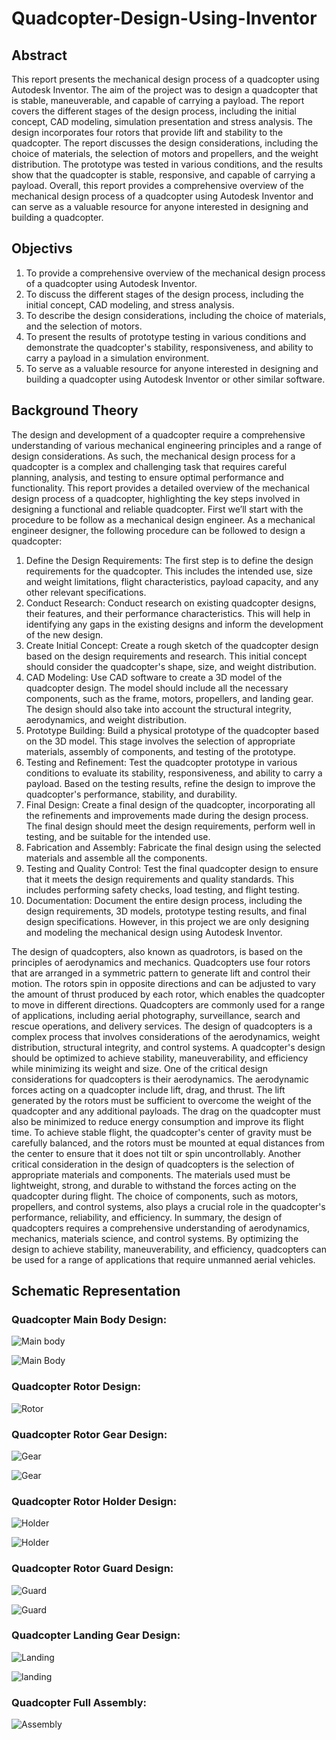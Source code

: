 # Quadcopter-Design-Using-Inventor
## Abstract
This report presents the mechanical design process of a quadcopter using Autodesk Inventor. The aim of the project was to design a quadcopter that is stable, maneuverable, and capable of carrying a payload. The report covers the different stages of the design process, including the initial concept, CAD modeling, simulation presentation and stress analysis. The design incorporates four rotors that provide lift and stability to the quadcopter. The report discusses the design considerations, including the choice of materials, the selection of motors and propellers, and the weight distribution. The prototype was tested in various conditions, and the results show that the quadcopter is stable, responsive, and capable of carrying a payload. Overall, this report provides a comprehensive overview of the mechanical design process of a quadcopter using Autodesk Inventor and can serve as a valuable resource for anyone interested in designing and building a quadcopter.

## Objectivs
1.	To provide a comprehensive overview of the mechanical design process of a quadcopter using Autodesk Inventor.
2.	To discuss the different stages of the design process, including the initial concept, CAD modeling, and stress analysis.
3.	To describe the design considerations, including the choice of materials, and the selection of motors.
4.	To present the results of prototype testing in various conditions and demonstrate the quadcopter's stability, responsiveness, and ability to carry a payload in a simulation environment.
5.	To serve as a valuable resource for anyone interested in designing and building a quadcopter using Autodesk Inventor or other similar software.

## Background Theory
The design and development of a quadcopter require a comprehensive understanding of various mechanical engineering principles and a range of design considerations. As such, the mechanical design process for a quadcopter is a complex and challenging task that requires careful planning, analysis, and testing to ensure optimal performance and functionality. This report provides a detailed overview of the mechanical design process of a quadcopter, highlighting the key steps involved in designing a functional and reliable quadcopter. First we’ll start with the procedure to be follow as a mechanical design engineer.
As a mechanical engineer designer, the following procedure can be followed to design a quadcopter:

1. Define the Design Requirements: The first step is to define the design requirements for the quadcopter. This includes the intended use, size and weight limitations, flight characteristics, payload capacity, and any other relevant specifications.
2. Conduct Research: Conduct research on existing quadcopter designs, their features, and their performance characteristics. This will help in identifying any gaps in the existing designs and inform the development of the new design.
3. Create Initial Concept: Create a rough sketch of the quadcopter design based on the design requirements and research. This initial concept should consider the quadcopter's shape, size, and weight distribution.
4. CAD Modeling: Use CAD software to create a 3D model of the quadcopter design. The model should include all the necessary components, such as the frame, motors, propellers, and landing gear. The design should also take into account the structural integrity, aerodynamics, and weight distribution.
5. Prototype Building: Build a physical prototype of the quadcopter based on the 3D model. This stage involves the selection of appropriate materials, assembly of components, and testing of the prototype.
6. Testing and Refinement: Test the quadcopter prototype in various conditions to evaluate its stability, responsiveness, and ability to carry a payload. Based on the testing results, refine the design to improve the quadcopter's performance, stability, and durability.
7. Final Design: Create a final design of the quadcopter, incorporating all the refinements and improvements made during the design process. The final design should meet the design requirements, perform well in testing, and be suitable for the intended use.
8. Fabrication and Assembly: Fabricate the final design using the selected materials and assemble all the components.
9. Testing and Quality Control: Test the final quadcopter design to ensure that it meets the design requirements and quality standards. This includes performing safety checks, load testing, and flight testing.
10. Documentation: Document the entire design process, including the design requirements, 3D models, prototype testing results, and final design specifications. 
However, in this project we are only designing and modeling the mechanical design using Autodesk Inventor.

The design of quadcopters, also known as quadrotors, is based on the principles of aerodynamics and mechanics. Quadcopters use four rotors that are arranged in a symmetric pattern to generate lift and control their motion. The rotors spin in opposite directions and can be adjusted to vary the amount of thrust produced by each rotor, which enables the quadcopter to move in different directions.
Quadcopters are commonly used for a range of applications, including aerial photography, surveillance, search and rescue operations, and delivery services. The design of quadcopters is a complex process that involves considerations of the aerodynamics, weight distribution, structural integrity, and control systems. A quadcopter's design should be optimized to achieve stability, maneuverability, and efficiency while minimizing its weight and size.
One of the critical design considerations for quadcopters is their aerodynamics. The aerodynamic forces acting on a quadcopter include lift, drag, and thrust. The lift generated by the rotors must be sufficient to overcome the weight of the quadcopter and any additional payloads. The drag on the quadcopter must also be minimized to reduce energy consumption and improve its flight time. To achieve stable flight, the quadcopter's center of gravity must be carefully balanced, and the rotors must be mounted at equal distances from the center to ensure that it does not tilt or spin uncontrollably.
Another critical consideration in the design of quadcopters is the selection of appropriate materials and components. The materials used must be lightweight, strong, and durable to withstand the forces acting on the quadcopter during flight. The choice of components, such as motors, propellers, and control systems, also plays a crucial role in the quadcopter's performance, reliability, and efficiency.
In summary, the design of quadcopters requires a comprehensive understanding of aerodynamics, mechanics, materials science, and control systems. By optimizing the design to achieve stability, maneuverability, and efficiency, quadcopters can be used for a range of applications that require unmanned aerial vehicles.

## Schematic Representation
### Quadcopter Main Body Design:

![Main body](1.png)

![Main Body](2.png)

### Quadcopter Rotor Design:

![Rotor](3.png)

### Quadcopter Rotor Gear Design:

![Gear](4.png)

![Gear](5.png)

### Quadcopter Rotor Holder Design:

![Holder](6.png)

![Holder](7.png)

### Quadcopter Rotor Guard Design:

![Guard](8.png)

![Guard](9.png)

### Quadcopter Landing Gear Design:

![Landing](10.png)

![landing](11.png)

### Quadcopter Full Assembly:

![Assembly](12.png)

